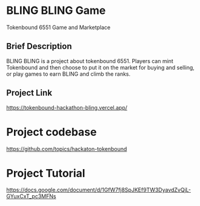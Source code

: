 # BLING BLING Game
Tokenbound 6551 Game and Marketplace

## Brief Description
BLING BLING is a project about tokenbound 6551. Players can mint Tokenbound and then choose to put it on the market for buying and selling, or play games to earn BLING and climb the ranks.

## Project Link
https://tokenbound-hackathon-bling.vercel.app/

# Project codebase
https://github.com/topics/hackaton-tokenbound

# Project Tutorial
https://docs.google.com/document/d/1GfW7fj8SpJKEf9TW3DyavdZvQjL-GYuxCxT_pc3MFNs

